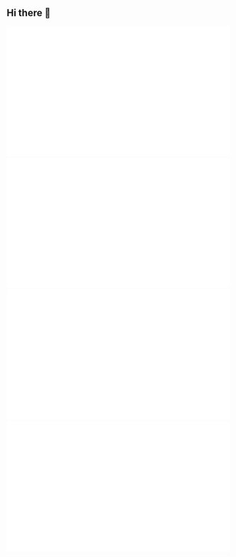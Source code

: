 ## Hi there 👋

![](https://raw.githubusercontent.com/rtamirasa/stats/master/generated/overview.svg#gh-dark-mode-only)
![](https://raw.githubusercontent.com/rtamirasa/stats/master/generated/overview.svg#gh-light-mode-only)
![](https://raw.githubusercontent.com/rtamirasa/stats/master/generated/languages.svg#gh-dark-mode-only)
![](https://raw.githubusercontent.com/rtamirasa/stats/master/generated/languages.svg#gh-light-mode-only)



<!--
**rtamirasa/rtamirasa** is a ✨ _special_ ✨ repository because its `README.md` (this file) appears on your GitHub profile.

Here are some ideas to get you started:

- 🔭 I’m currently working on ...
- 🌱 I’m currently learning ...
- 👯 I’m looking to collaborate on ...
- 🤔 I’m looking for help with ...
- 💬 Ask me about ...
- 📫 How to reach me: ...
- 😄 Pronouns: ...
- ⚡ Fun fact: ...
-->
